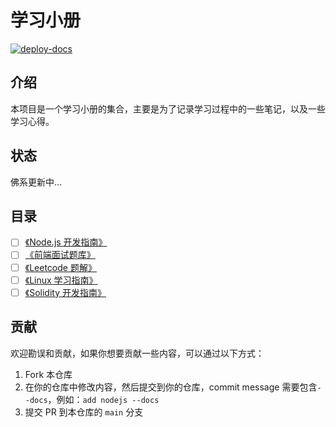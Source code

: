 # 学习小册

[![deploy-docs](https://github.com/aaronlamz/open-ebook/actions/workflows/deploy-docs.yml/badge.svg)](https://github.com/aaronlamz/open-ebook/actions/workflows/deploy-docs.yml)

## 介绍
本项目是一个学习小册的集合，主要是为了记录学习过程中的一些笔记，以及一些学习心得。

## 状态
佛系更新中...

## 目录
- [ ] [《Node.js 开发指南》](https://www.ultimate-kernel.fun/open-ebook/nodejs/)
- [ ] [《前端面试题库》](https://www.ultimate-kernel.fun/open-ebook/interview/)
- [ ] [《Leetcode 题解》](https://www.ultimate-kernel.fun/open-ebook/leetcode/)
- [ ] [《Linux 学习指南》](https://www.ultimate-kernel.fun/open-ebook/linux/)
- [ ] [《Solidity 开发指南》](https://www.ultimate-kernel.fun/open-ebook/solidity/)

## 贡献
欢迎勘误和贡献，如果你想要贡献一些内容，可以通过以下方式：
1. Fork 本仓库
2. 在你的仓库中修改内容，然后提交到你的仓库，commit message 需要包含`--docs`，例如：`add nodejs --docs`
3. 提交 PR 到本仓库的 `main` 分支

